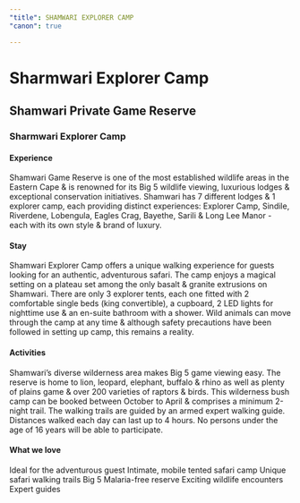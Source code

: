 ```yaml
---
"title": SHAMWARI EXPLORER CAMP
"canon": true

---
```


# Sharmwari Explorer Camp
## Shamwari Private Game Reserve
### Sharmwari Explorer Camp

#### Experience
Shamwari Game Reserve is one of the most established wildlife areas in the Eastern Cape &amp; is renowned for its Big 5 wildlife viewing, luxurious lodges &amp; exceptional conservation initiatives.
Shamwari has 7 different lodges &amp; 1 explorer camp, each providing distinct experiences:   Explorer Camp, Sindile, Riverdene, Lobengula, Eagles Crag, Bayethe, Sarili &amp; Long Lee Manor - each with its own style &amp; brand of luxury.

#### Stay
Shamwari Explorer Camp offers a unique walking experience for guests looking for an authentic, adventurous safari.  The camp enjoys a magical setting on a plateau set among the only basalt &amp; granite extrusions on Shamwari.
There are only 3 explorer tents, each one fitted with 2 comfortable single beds (king convertible), a cupboard, 2 LED lights for nighttime use &amp; an en-suite bathroom with a shower.
Wild animals can move through the camp at any time &amp; although safety precautions have been followed in setting up camp, this remains a reality.

#### Activities
Shamwari’s diverse wilderness area makes Big 5 game viewing easy.  The reserve is home to lion, leopard, elephant, buffalo &amp; rhino as well as plenty of plains game &amp; over 200 varieties of raptors &amp; birds.
This wilderness bush camp can be booked between October to April &amp; comprises a minimum 2-night trail.  The walking trails are guided by an armed expert walking guide.  Distances walked each day can last up to 4 hours.  No persons under the age of 16 years will be able to participate.


#### What we love
Ideal for the adventurous guest
Intimate, mobile tented safari camp
Unique safari walking trails
Big 5 Malaria-free reserve
Exciting wildlife encounters
Expert guides